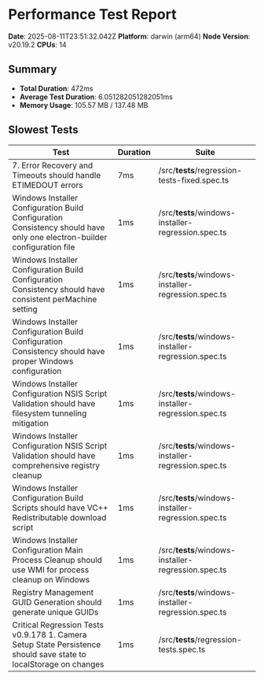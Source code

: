 # Performance Test Report

**Date**: 2025-08-11T23:51:32.042Z
**Platform**: darwin (arm64)
**Node Version**: v20.19.2
**CPUs**: 14

## Summary

- **Total Duration**: 472ms
- **Average Test Duration**: 6.051282051282051ms
- **Memory Usage**: 105.57 MB / 137.48 MB

## Slowest Tests

| Test | Duration | Suite |
|------|----------|-------|
| 7. Error Recovery and Timeouts should handle ETIMEDOUT errors | 7ms | /src/__tests__/regression-tests-fixed.spec.ts |
| Windows Installer Configuration Build Configuration Consistency should have only one electron-builder configuration file | 1ms | /src/__tests__/windows-installer-regression.spec.ts |
| Windows Installer Configuration Build Configuration Consistency should have consistent perMachine setting | 1ms | /src/__tests__/windows-installer-regression.spec.ts |
| Windows Installer Configuration Build Configuration Consistency should have proper Windows configuration | 1ms | /src/__tests__/windows-installer-regression.spec.ts |
| Windows Installer Configuration NSIS Script Validation should have filesystem tunneling mitigation | 1ms | /src/__tests__/windows-installer-regression.spec.ts |
| Windows Installer Configuration NSIS Script Validation should have comprehensive registry cleanup | 1ms | /src/__tests__/windows-installer-regression.spec.ts |
| Windows Installer Configuration Build Scripts should have VC++ Redistributable download script | 1ms | /src/__tests__/windows-installer-regression.spec.ts |
| Windows Installer Configuration Main Process Cleanup should use WMI for process cleanup on Windows | 1ms | /src/__tests__/windows-installer-regression.spec.ts |
| Registry Management GUID Generation should generate unique GUIDs | 1ms | /src/__tests__/windows-installer-regression.spec.ts |
| Critical Regression Tests v0.9.178 1. Camera Setup State Persistence should save state to localStorage on changes | 1ms | /src/__tests__/regression-tests.spec.ts |

